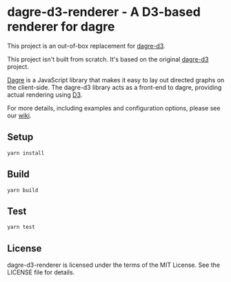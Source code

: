 # dagre-d3-renderer - A D3-based renderer for dagre

This project is an out-of-box replacement for [dagre-d3](https://github.com/dagrejs/dagre-d3).

This project isn't built from scratch. It's based on the original [dagre-d3](https://github.com/dagrejs/dagre-d3) project.

[Dagre](https://github.com/dagrejs/dagre) is a JavaScript library that makes it easy to lay out directed graphs on the client-side. The dagre-d3 library acts as a front-end to dagre, providing actual rendering using [D3](http://d3js.org).

For more details, including examples and configuration options, please see our [wiki](https://github.com/dagrejs/dagre-d3/wiki).


## Setup

```
yarn install
```


## Build

```
yarn build
```


## Test

```
yarn test
```


## License

dagre-d3-renderer is licensed under the terms of the MIT License. See the LICENSE file for details.
